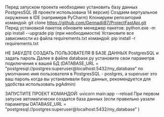 Перед запуском проекта необходимо установить базу данных PostgresSQL (В проекте использована 14 версия)
Создаем вертуальное окружение в IDE (напримерв PyCharm)
Клонируем репозиторий командой: git clone https://github.com/Gennadii87/ProjectFastApi.git
Перед установкой пакетов обновите менеджер пакетов: python.exe -m pip install --upgrade pip  (при необходимости)
Установите все зависимости из файла requirements.txt  командой: pip install -r requirements.txt

НЕ ЗАБУДТЕ СОЗДАТЬ ПОЛЬЗОВАТЕЛЯ В БАЗЕ ДАННЫХ PostgresSQL и задать пароль
Далее в файле database.py установите свои параметрв подключения к вашей БД (DATABASE_URL = "postgresql://postgres:superuser@localhost:5432/my_database" по умолчанию имя пользователя в PostgresSQL -  postgres, а superuser это ваш пароль когда вы устанвливали базу данных, рекомендуется для удобства использовать pgAdmin)

ЗАПУСТИТЕ ПРОЕКТ КОМАНДОЙ: uvicorn main:app --reload 
При первом запуске автоматически создатся база данных (если правильно уазали параметры DATABASE_URL = "postgresql://postgres:superuser@localhost:5432/my_database" )
